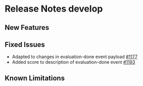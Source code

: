 # Release Notes develop

## New Features

## Fixed Issues
- Adapted to changes in evaluation-done event payload [#1177](https://github.com/keptn/keptn/issues/1177)
- Added score to description of evaluation-done event [#1193](https://github.com/keptn/keptn/issues/1193)

## Known Limitations
